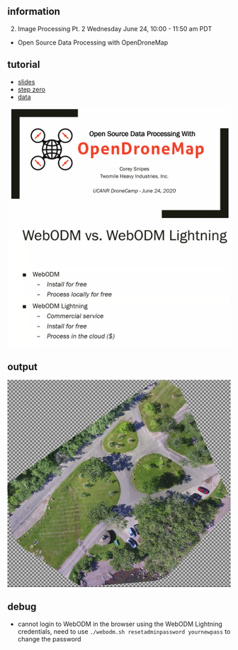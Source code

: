 ## information

2. Image Processing Pt. 2 Wednesday June 24, 10:00 - 11:50 am PDT
- Open Source Data Processing with OpenDroneMap

## tutorial

- [slides](https://drive.google.com/file/d/1D5et0f2i2TQhAEvURhvU6yRTs6wUc_CY/view)
- [step zero](https://docs.google.com/document/d/1q-OE1AbtCObimw8VFbbW6jG0Fvh49BmONglXt4xBUNc/edit)
- [data](https://github.com/coreysnipes/drone_dataset_brighton_beach)

![](assets/34fb5db3.png)
![](assets/15da7e12.png)

## output

![](assets/207ec6dd.png)

## debug

- cannot login to WebODM in the browser using the WebODM Lightning credentials, need to use `./webodm.sh resetadminpassword yournewpass` to change the password 
